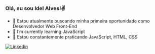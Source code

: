 
### Olá, eu sou Idel Alves!✌️
- 🔭 Estou atualmente buscando minha primeira oportunidade como Desenvolvedor  Web Front-End
- 🌱 I’m currently learning  JavaScript
- 💪 Estou constantemente praticando JavaScript, HTML, CSS

[![Linkedin](https://img.shields.io/badge/LinkedIn-0077B5?style=for-the-badge&logo=linkedin&logoColor=white)](https://www.linkedin.com/in/ildefonso-alves-483079250/)

